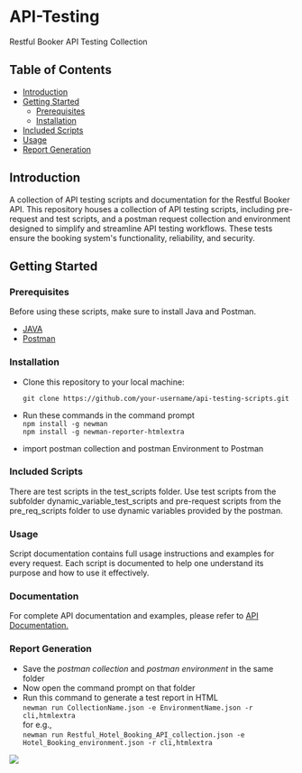 # API-Testing
Restful Booker API Testing Collection


## Table of Contents
- [Introduction](#introduction)
- [Getting Started](#getting-started)
  - [Prerequisites](#prerequisites)
  - [Installation](#installation)
- [Included Scripts](#included-scripts)
- [Usage](#usage)
- [Report Generation](#report-generation)


## Introduction
A collection of API testing scripts and documentation for the Restful Booker API.
This repository houses a collection of API testing scripts, including pre-request and test scripts, and a postman request collection and environment  designed to simplify and streamline API testing workflows.
These tests ensure the booking system's functionality, reliability, and security.

## Getting Started
### Prerequisites
Before using these scripts, make sure to install Java and Postman.
- [JAVA](https://www.oracle.com/java/technologies/downloads/)
- [Postman](https://www.postman.com/downloads/)
### Installation
- Clone this repository to your local machine:

   ```
   git clone https://github.com/your-username/api-testing-scripts.git
   ```
- Run these commands in the command prompt
  <br>
  ```npm install -g newman```
  <br>
  `npm install -g newman-reporter-htmlextra`
   
- import postman collection and postman Environment to Postman
### Included Scripts 
There are test scripts in the test_scripts folder.
Use test scripts from the subfolder dynamic_variable_test_scripts and pre-request scripts from the pre_req_scripts folder to use dynamic variables provided by the postman.

### Usage
Script documentation contains full usage instructions and examples for every request. Each script is documented to help one understand its purpose and how to use it effectively.

### Documentation 
For complete API documentation and examples, please refer to [API Documentation.](https://documenter.getpostman.com/view/29102085/2s9YC7SB9H)

### Report Generation 
- Save the *postman collection* and *postman environment* in the same folder 
- Now open the command prompt on that folder
- Run this command to generate a test report in HTML <br>
```newman run CollectionName.json -e EnvironmentName.json -r cli,htmlextra``` <br>
for e.g., <br>
 ```newman run Restful_Hotel_Booking_API_collection.json -e Hotel_Booking_environment.json -r cli,htmlextra```

 <img src = "Report/report.PNG"></img>

















